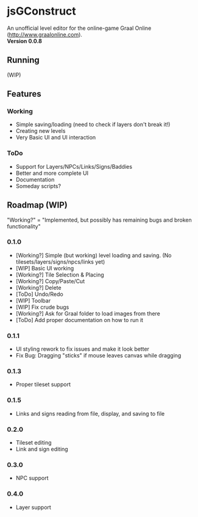 jsGConstruct
============
An unofficial level editor for the online-game Graal Online (http://www.graalonline.com).  
**Version 0.0.8**

Running
-------

(WIP)

Features
--------

### Working
* Simple saving/loading (need to check if layers don't break it!)
* Creating new levels
* Very Basic UI and UI interaction

### ToDo
* Support for Layers/NPCs/Links/Signs/Baddies
* Better and more complete UI
* Documentation
* Someday scripts?

Roadmap (WIP)
-------------

"Working?" = "Implemented, but possibly has remaining bugs and broken functionality"

### 0.1.0
* [Working?] Simple (but working) level loading and saving. (No tilesets/layers/signs/npcs/links yet)
* [WIP] Basic UI working
 * [Working?] Tile Selection & Placing
 * [Working?] Copy/Paste/Cut
 * [Working?] Delete
 * [ToDo] Undo/Redo
 * [WIP] Toolbar
* [WIP] Fix crude bugs
* [Working?] Ask for Graal folder to load images from there
* [ToDo] Add proper documentation on how to run it

### 0.1.1
* UI styling rework to fix issues and make it look better
 * Fix Bug: Dragging "sticks" if mouse leaves canvas while dragging

### 0.1.3
* Proper tileset support

### 0.1.5
* Links and signs reading from file, display, and saving to file

### 0.2.0
* Tileset editing
* Link and sign editing

### 0.3.0
* NPC support

### 0.4.0
* Layer support
